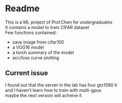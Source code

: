 # Readme
This is a ML project of Prof.Chen for undergraduates  
It contains a model to train CIFAR dataset  
Few functions contained:  
* save image from cifar100
* a VGG16 model
* a torch summary of the model
* acc/loss curve plotting

## Current issue
I found out that the server in the lab has four gtx1080 ti  
and I haven't learn how to train with multi-gpus  
maybe the next version will acheive it